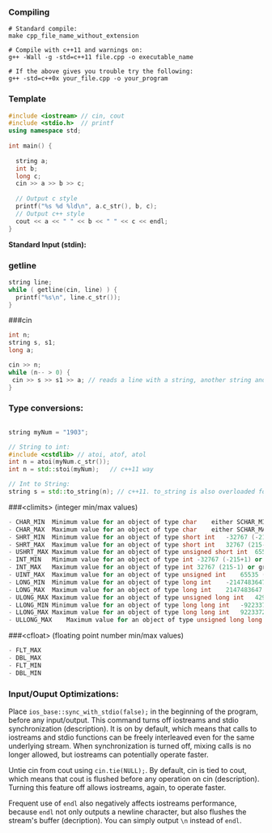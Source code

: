 ### Compiling 
``` shell
# Standard compile:
make cpp_file_name_without_extension

# Compile with c++11 and warnings on:
g++ -Wall -g -std=c++11 file.cpp -o executable_name

# If the above gives you trouble try the following:
g++ -std=c++0x your_file.cpp -o your_program
```
### Template

``` c++
#include <iostream> // cin, cout
#include <stdio.h>  // printf
using namespace std;
   
int main() {
 
  string a;
  int b;
  long c;
  cin >> a >> b >> c;
 
  // Output c style
  printf("%s %d %ld\n", a.c_str(), b, c);
  // Output c++ style
  cout << a << " " << b << " " << c << endl;
}
```


**Standard Input (stdin):**

### getline
``` c++
string line;
while ( getline(cin, line) ) {
  printf("%s\n", line.c_str());
}
```

###cin
``` c++
int n;
string s, s1;
long a;

cin >> n;
while (n-- > 0) {
 cin >> s >> s1 >> a; // reads a line with a string, another string and a long.
}
```
### Type conversions:

``` c++

string myNum = "1903";

// String to int:
#include <cstdlib> // atoi, atof, atol
int n = atoi(myNum.c_str());
int n = std::stoi(myNum);   // c++11 way 

// Int to String:
string s = std::to_string(n); // c++11. to_string is also overloaded for other primitive types

```

###\<climits> (integer min/max values)
``` c++
- CHAR_MIN	Minimum value for an object of type char	either SCHAR_MIN or 0
- CHAR_MAX	Maximum value for an object of type char	either SCHAR_MAX or UCHAR_MAX
- SHRT_MIN	Minimum value for an object of type short int	-32767 (-215+1) or less*
- SHRT_MAX	Maximum value for an object of type short int	32767 (215-1) or greater*
- USHRT_MAX	Maximum value for an object of type unsigned short int	65535 (216-1) or greater*
- INT_MIN	Minimum value for an object of type int	-32767 (-215+1) or less*
- INT_MAX	Maximum value for an object of type int	32767 (215-1) or greater*
- UINT_MAX	Maximum value for an object of type unsigned int	65535 (216-1) or greater*
- LONG_MIN	Minimum value for an object of type long int	-2147483647 (-231+1) or less*
- LONG_MAX	Maximum value for an object of type long int	2147483647 (231-1) or greater*
- ULONG_MAX	Maximum value for an object of type unsigned long int	4294967295 (232-1) or greater*
- LLONG_MIN	Minimum value for an object of type long long int	-9223372036854775807 (-263+1) or less*
- LLONG_MAX	Maximum value for an object of type long long int	9223372036854775807 (263-1) or greater*
- ULLONG_MAX	Maximum value for an object of type unsigned long long int	18446744073709551615 (264-1) or greater*
```

###\<cfloat> (floating point number min/max values)
``` c++
- FLT_MAX 
- DBL_MAX 
- FLT_MIN 
- DBL_MIN
```



### Input/Ouput Optimizations:

Place `ios_base::sync_with_stdio(false);` in the beginning of the program, before any input/output. This command turns off iostreams and stdio synchronization (description). It is on by default, which means that calls to iostreams and stdio functions can be freely interleaved even for the same underlying stream. When synchronization is turned off, mixing calls is no longer allowed, but iostreams can potentially operate faster.

Untie cin from cout using `cin.tie(NULL);`. By default, cin is tied to cout, which means that cout is flushed before any operation on cin (description). Turning this feature off allows iostreams, again, to operate faster.

Frequent use of `endl` also negatively affects iostreams performance, because `endl` not only outputs a newline character, but also flushes the stream's buffer (decription). You can simply output `\n` instead of `endl`.



